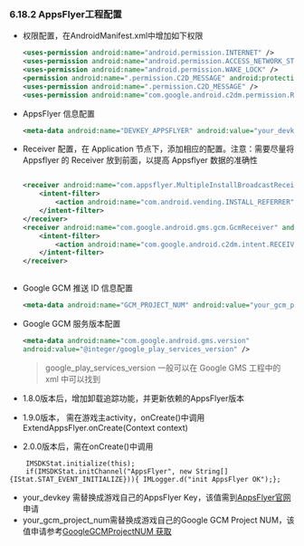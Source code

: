 ### 6.18.2 AppsFlyer工程配置


* 权限配置，在AndroidManifest.xml中增加如下权限

	```xml
	<uses-permission android:name="android.permission.INTERNET" />
	<uses-permission android:name="android.permission.ACCESS_NETWORK_STATE" />	
	<uses-permission android:name="android.permission.WAKE_LOCK" />
	<permission android:name=".permission.C2D_MESSAGE" android:protectionLevel="signature" />
	<uses-permission android:name=".permission.C2D_MESSAGE" />
	<uses-permission android:name="com.google.android.c2dm.permission.RECEIVE" />
	```
 
* AppsFlyer 信息配置
 
 	```xml
	<meta-data android:name="DEVKEY_APPSFLYER" android:value="your_devkey" />
 	```


 
 * Receiver 配置，在 Application 节点下，添加相应的配置。注意：需要尽量将 Appsflyer 的 Receiver 放到前面，以提高 Appsflyer 数据的准确性
 
   ``` xml 

   <receiver android:name="com.appsflyer.MultipleInstallBroadcastReceiver" android:exported="true">
       <intent-filter>
           <action android:name="com.android.vending.INSTALL_REFERRER"/>
       </intent-filter>
   </receiver>
   <receiver android:name="com.google.android.gms.gcm.GcmReceiver" android:exported="true">
       <intent-filter>
           <action android:name="com.google.android.c2dm.intent.RECEIVE"/>
       </intent-filter>
   </receiver>	
	
 	```
 
 * Google GCM 推送 ID 信息配置
 
 	```xml
 	<meta-data android:name="GCM_PROJECT_NUM" android:value="your_gcm_project_num"/>
 	```
 
 * Google GCM 服务版本配置
    ```xml
    <meta-data android:name="com.google.android.gms.version"
    android:value="@integer/google_play_services_version" />
    ```
    > google_play_services_version 一般可以在 Google GMS 工程中的 xml 中可以找到

* 1.8.0版本后，增加卸载追踪功能，并更新依赖的AppsFlyer版本
* 1.9.0版本， 需在游戏主activity，onCreate()中调用ExtendAppsFlyer.onCreate(Context context)
* 2.0.0版本后，需在onCreate()中调用
```code
    IMSDKStat.initialize(this);    
    if(IMSDKStat.initChannel("AppsFlyer", new String[]    {IStat.STAT_EVENT_INITIALIZE})){ IMLogger.d("init AppsFlyer OK");};
```
* your_devkey 需替换成游戏自己的AppsFlyer Key，该值需到[AppsFlyer官网](https://www.appsflyer.com/)申请
* your_gcm_project_num需替换成游戏自己的Google GCM Project NUM，该值申请参考[GoogleGCMProjectNUM 获取](https://support.appsflyer.com/hc/en-us/articles/208004986)

 
 